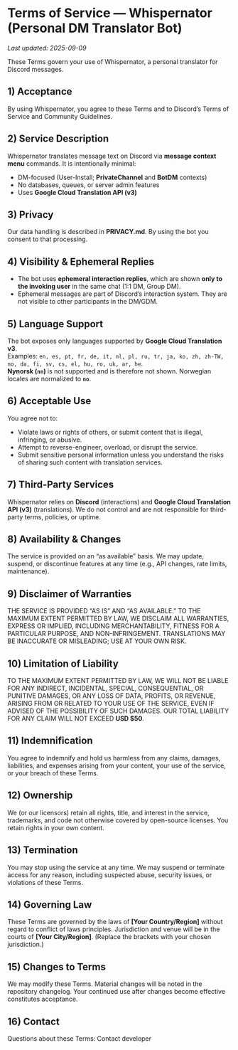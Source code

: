 # Terms of Service — Whispernator (Personal DM Translator Bot)

_Last updated: 2025-09-09_

These Terms govern your use of Whispernator, a personal translator for Discord messages.

## 1) Acceptance
By using Whispernator, you agree to these Terms and to Discord’s Terms of Service and Community Guidelines.

## 2) Service Description
Whispernator translates message text on Discord via **message context menu** commands. It is intentionally minimal:
- DM-focused (User-Install; **PrivateChannel** and **BotDM** contexts)
- No databases, queues, or server admin features
- Uses **Google Cloud Translation API (v3)**

## 3) Privacy
Our data handling is described in **PRIVACY.md**. By using the bot you consent to that processing.

## 4) Visibility & Ephemeral Replies
- The bot uses **ephemeral interaction replies**, which are shown **only to the invoking user** in the same chat (1:1 DM, Group DM).
- Ephemeral messages are part of Discord’s interaction system. They are not visible to other participants in the DM/GDM.

## 5) Language Support
The bot exposes only languages supported by **Google Cloud Translation v3**.  
Examples: `en, es, pt, fr, de, it, nl, pl, ru, tr, ja, ko, zh, zh-TW, no, da, fi, sv, cs, el, hu, ro, uk, ar, he`.  
**Nynorsk (`nn`)** is not supported and is therefore not shown. Norwegian locales are normalized to **`no`**.

## 6) Acceptable Use
You agree not to:
- Violate laws or rights of others, or submit content that is illegal, infringing, or abusive.
- Attempt to reverse-engineer, overload, or disrupt the service.
- Submit sensitive personal information unless you understand the risks of sharing such content with translation services.

## 7) Third-Party Services
Whispernator relies on **Discord** (interactions) and **Google Cloud Translation API (v3)** (translations). We do not control and are not responsible for third-party terms, policies, or uptime.

## 8) Availability & Changes
The service is provided on an “as available” basis. We may update, suspend, or discontinue features at any time (e.g., API changes, rate limits, maintenance).

## 9) Disclaimer of Warranties
THE SERVICE IS PROVIDED “AS IS” AND “AS AVAILABLE.” TO THE MAXIMUM EXTENT PERMITTED BY LAW, WE DISCLAIM ALL WARRANTIES, EXPRESS OR IMPLIED, INCLUDING MERCHANTABILITY, FITNESS FOR A PARTICULAR PURPOSE, AND NON-INFRINGEMENT. TRANSLATIONS MAY BE INACCURATE OR MISLEADING; USE AT YOUR OWN RISK.

## 10) Limitation of Liability
TO THE MAXIMUM EXTENT PERMITTED BY LAW, WE WILL NOT BE LIABLE FOR ANY INDIRECT, INCIDENTAL, SPECIAL, CONSEQUENTIAL, OR PUNITIVE DAMAGES, OR ANY LOSS OF DATA, PROFITS, OR REVENUE, ARISING FROM OR RELATED TO YOUR USE OF THE SERVICE, EVEN IF ADVISED OF THE POSSIBILITY OF SUCH DAMAGES. OUR TOTAL LIABILITY FOR ANY CLAIM WILL NOT EXCEED **USD $50**.

## 11) Indemnification
You agree to indemnify and hold us harmless from any claims, damages, liabilities, and expenses arising from your content, your use of the service, or your breach of these Terms.

## 12) Ownership
We (or our licensors) retain all rights, title, and interest in the service, trademarks, and code not otherwise covered by open-source licenses. You retain rights in your own content.

## 13) Termination
You may stop using the service at any time. We may suspend or terminate access for any reason, including suspected abuse, security issues, or violations of these Terms.

## 14) Governing Law
These Terms are governed by the laws of **[Your Country/Region]** without regard to conflict of laws principles. Jurisdiction and venue will be in the courts of **[Your City/Region]**. (Replace the brackets with your chosen jurisdiction.)

## 15) Changes to Terms
We may modify these Terms. Material changes will be noted in the repository changelog. Your continued use after changes become effective constitutes acceptance.

## 16) Contact
Questions about these Terms: Contact developer
